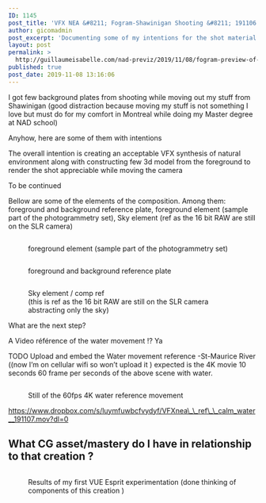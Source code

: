 ```yaml
---
ID: 1145
post_title: 'VFX NEA &#8211; Fogram-Shawinigan Shooting &#8211; 191106'
author: gicomadmin
post_excerpt: 'Documenting some of my intentions for the shot material - a great visual effect natural environment with a nice and smooth camera move'
layout: post
permalink: >
  http://guillaumeisabelle.com/nad-previz/2019/11/08/fogram-preview-of-shawinigan-shooting-191106/
published: true
post_date: 2019-11-08 13:16:06
---
```

<!-- wp:paragraph -->

I got few background plates from shooting while moving out my stuff from Shawinigan (good distraction because moving my stuff is not something I love but must do for my comfort in Montreal while doing my Master degree at NAD school)

<!-- /wp:paragraph -->

<!-- wp:paragraph -->

Anyhow, here are some of them with intentions 

<!-- /wp:paragraph -->

<!-- wp:paragraph -->

The overall intention is creating an acceptable VFX synthesis of natural environment along with constructing few 3d model from the foreground to render the shot appreciable while moving the camera

<!-- /wp:paragraph -->

<!-- wp:paragraph -->

To be continued 

<!-- /wp:paragraph -->

<!-- wp:paragraph -->

Bellow are some of the elements of the composition. Among them: foreground and background reference plate, foreground element (sample part of the photogrammetry set), Sky element (ref as the 16 bit RAW are still on the SLR camera)

<!-- /wp:paragraph -->

<!-- wp:image {"id":1142} --><figure class="wp-block-image">

<img src="http://guillaumeisabelle.com/nad-previz/wp-content/uploads/sites/19/2019/11/img_6700.jpg" alt="" class="wp-image-1142" /><figcaption>foreground element (sample part of the photogrammetry set)</figcaption></figure> <!-- /wp:image -->

<!-- wp:image {"id":1143} --><figure class="wp-block-image">

<img src="http://guillaumeisabelle.com/nad-previz/wp-content/uploads/sites/19/2019/11/img_6660.jpg" alt="" class="wp-image-1143" /><figcaption>foreground and background reference plate </figcaption></figure> <!-- /wp:image -->

<!-- wp:image {"id":1144} --><figure class="wp-block-image">

<img src="http://guillaumeisabelle.com/nad-previz/wp-content/uploads/sites/19/2019/11/img_6656.jpg" alt="" class="wp-image-1144" /><figcaption>Sky element / comp ref  
(this is ref as the 16 bit RAW are still on the SLR camera abstracting only the sky)</figcaption></figure> <!-- /wp:image -->

<!-- wp:paragraph -->

What are the next step?

<!-- /wp:paragraph -->

<!-- wp:paragraph -->

A Video référence of the water movement !? Ya

<!-- /wp:paragraph -->

<!-- wp:paragraph -->

TODO Upload and embed the Water movement reference -St-Maurice River ((now I’m on cellular wifi so won’t upload it ) expected is the 4K movie 10 seconds 60 frame per seconds of the above scene with water.

<!-- /wp:paragraph -->

<!-- wp:image {"id":1153} --><figure class="wp-block-image">

<img src="http://guillaumeisabelle.com/nad-previz/wp-content/uploads/sites/19/2019/11/img_6735.png" alt="" class="wp-image-1153" /><figcaption>Still of the 60fps 4K water reference movement </figcaption></figure> <!-- /wp:image -->

<!-- wp:paragraph -->

https://www.dropbox.com/s/luymfuwbcfvydyf/VFXnea\_\_ref\_\_calm_water__191107.mov?dl=0

<!-- /wp:paragraph -->

<!-- wp:heading -->

## What CG asset/mastery do **I** have in **relationship** to that creation ?

<!-- /wp:heading -->

<!-- wp:image {"id":1155} --><figure class="wp-block-image">

<img src="http://guillaumeisabelle.com/nad-previz/wp-content/uploads/sites/19/2019/11/img_6734.png" alt="" class="wp-image-1155" /><figcaption>Results of my first VUE Esprit experimentation (done thinking of components of this creation )</figcaption></figure> <!-- /wp:image -->